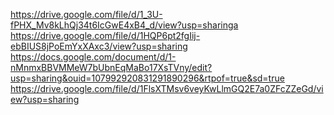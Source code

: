 https://drive.google.com/file/d/1_3U-fPHX_Mv8kLhQj34t6IcGwE4xB4_d/view?usp=sharinga
https://drive.google.com/file/d/1HQP6pt2fgIij-ebBIUS8jPoEmYxXAxc3/view?usp=sharing
https://docs.google.com/document/d/1-nMnmxBBVMMeW7bUbnEqMaBo17XsTVny/edit?usp=sharing&ouid=107992920831291890296&rtpof=true&sd=true
https://drive.google.com/file/d/1FlsXTMsv6veyKwLlmGQ2E7a0ZFcZZeGd/view?usp=sharing